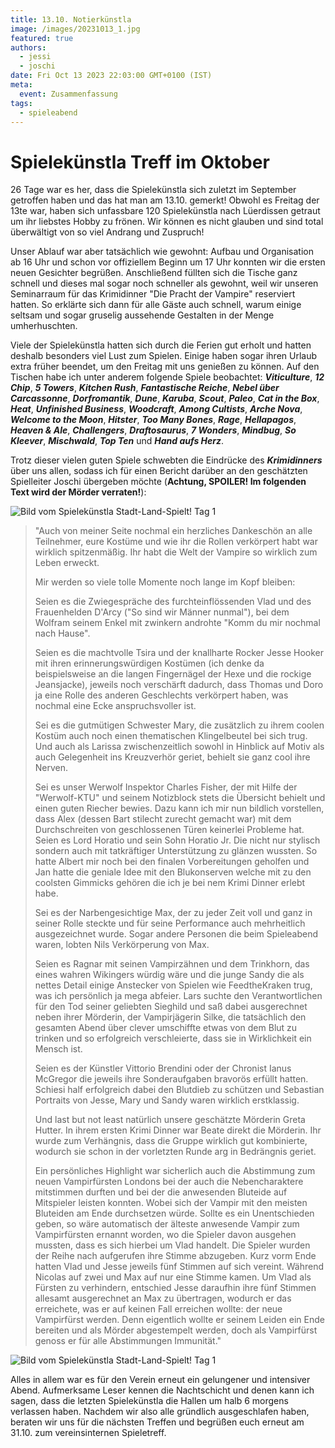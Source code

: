 ```yaml
---
title: 13.10. Notierkünstla
image: /images/20231013_1.jpg
featured: true
authors:
  - jessi
  - joschi
date: Fri Oct 13 2023 22:03:00 GMT+0100 (IST)
meta:
  event: Zusammenfassung
tags:
  - spieleabend
---
```


# Spielekünstla Treff im Oktober

26 Tage war es her, dass die Spielekünstla sich zuletzt im September getroffen haben und das hat man am 13.10. gemerkt! Obwohl es Freitag der 13te war, haben sich unfassbare 120 Spielekünstla nach Lüerdissen getraut um ihr liebstes Hobby zu frönen. Wir können es nicht glauben und sind total überwältigt von so viel Andrang und Zuspruch!

Unser Ablauf war aber tatsächlich wie gewohnt: Aufbau und Organisation ab 16 Uhr und schon vor offiziellem Beginn um 17 Uhr konnten wir die ersten neuen Gesichter begrüßen. Anschließend füllten sich die Tische ganz schnell und dieses mal sogar noch schneller als gewohnt, weil wir unseren Seminarraum für das Krimidinner "Die Pracht der Vampire" reserviert hatten. So erklärte sich dann für alle Gäste auch schnell, warum einige seltsam und sogar gruselig aussehende Gestalten in der Menge umherhuschten.

Viele der Spielekünstla hatten sich durch die Ferien gut erholt und hatten deshalb besonders viel Lust zum Spielen. Einige haben sogar ihren Urlaub extra früher beendet, um den Freitag mit uns genießen zu können. Auf den Tischen habe ich unter anderem folgende Spiele beobachtet: ***Viticulture***, ***12 Chip***, ***5 Towers***, ***Kitchen Rush***, ***Fantastische Reiche***, ***Nebel über Carcassonne***, ***Dorfromantik***, ***Dune***, ***Karuba***, ***Scout***, ***Paleo***, ***Cat in the Box***, ***Heat***, ***Unfinished Business***, ***Woodcraft***, ***Among Cultists***, ***Arche Nova***, ***Welcome to the Moon***, ***Hitster***, ***Too Many Bones***, ***Rage***, ***Hellapagos***, ***Heaven & Ale***, ***Challengers***, ***Draftosaurus***, ***7 Wonders***, ***Mindbug***, ***So Kleever***, ***Mischwald***, ***Top Ten*** und ***Hand aufs Herz***.

Trotz dieser vielen guten Spiele schwebten die Eindrücke des ***Krimidinners*** über uns allen, sodass ich für einen Bericht darüber an den geschätzten Spielleiter Joschi übergeben möchte (**Achtung, SPOILER! Im folgenden Text wird der Mörder verraten!**):

![Bild vom Spielekünstla Stadt-Land-Spielt! Tag 1](/images/20231013_2.jpg)

> "Auch von meiner Seite nochmal ein herzliches Dankeschön an alle Teilnehmer, eure Kostüme und wie ihr die Rollen verkörpert habt war wirklich spitzenmäßig. Ihr habt die Welt der Vampire so wirklich zum Leben erweckt.
> 
> Mir werden so viele tolle Momente noch lange im Kopf bleiben:
> 
> Seien es die Zwiegespräche des furchteinflössenden Vlad und des Frauenhelden D'Arcy ("So sind wir Männer nunmal"), bei dem Wolfram seinem Enkel mit zwinkern androhte "Komm du mir nochmal nach Hause".
> 
> Seien es die machtvolle Tsira und der knallharte Rocker Jesse Hooker mit ihren erinnerungswürdigen Kostümen (ich denke da beispielsweise an die langen Fingernägel der Hexe und die rockige Jeansjacke), jeweils noch verschärft dadurch, dass Thomas und Doro ja eine Rolle des anderen Geschlechts verkörpert haben, was nochmal eine Ecke anspruchsvoller ist.
> 
> Sei es die gutmütigen Schwester Mary, die zusätzlich zu ihrem coolen Kostüm auch noch einen thematischen Klingelbeutel bei sich trug. Und auch als Larissa zwischenzeitlich sowohl in Hinblick auf Motiv als auch Gelegenheit ins Kreuzverhör geriet, behielt sie ganz cool ihre Nerven.
> 
> Sei es unser Werwolf Inspektor Charles Fisher, der mit Hilfe der "Werwolf-KTU" und seinem Notizblock stets die Übersicht behielt und einen guten Riecher bewies. Dazu kann ich mir nun bildlich vorstellen, dass Alex (dessen Bart stilecht zurecht gemacht war) mit dem Durchschreiten von geschlossenen Türen keinerlei Probleme hat.
> Seien es Lord Horatio und sein Sohn Horatio Jr. Die nicht nur stylisch sondern auch mit tatkräftiger Unterstützung zu glänzen wussten. So hatte Albert mir noch bei den finalen Vorbereitungen geholfen und Jan hatte die geniale Idee mit den Blukonserven welche mit zu den coolsten Gimmicks gehören die ich je bei nem Krimi Dinner erlebt habe.
> 
> Sei es der Narbengesichtige Max, der zu jeder Zeit voll und ganz in seiner Rolle steckte und für seine Performance auch mehrheitlich ausgezeichnet wurde. Sogar andere Personen die beim Spieleabend waren, lobten Nils Verkörperung von Max.
> 
> Seien es Ragnar mit seinen Vampirzähnen und dem Trinkhorn, das eines wahren Wikingers würdig wäre und die junge Sandy die als nettes Detail einige Anstecker von Spielen wie FeedtheKraken trug, was ich persönlich ja mega abfeier. Lars suchte den Verantwortlichen für den Tod seiner geliebten Sieghild und saß dabei ausgerechnet neben ihrer Mörderin, der Vampirjägerin Silke, die tatsächlich den gesamten Abend über clever umschiffte etwas von dem Blut zu trinken und so erfolgreich verschleierte, dass sie in Wirklichkeit ein Mensch ist.
> 
> Seien es der Künstler Vittorio Brendini oder der Chronist Ianus McGregor die jeweils ihre Sonderaufgaben bravorös erfüllt hatten. Schiesi half erfolgreich dabei den Blutdieb zu schützen und Sebastian Portraits von Jesse, Mary und Sandy waren wirklich erstklassig.
> 
> Und last but not least natürlich unsere geschätzte Mörderin Greta Hutter. In ihrem ersten Krimi Dinner war Beate direkt die Mörderin. Ihr wurde zum Verhängnis, dass die Gruppe wirklich gut kombinierte, wodurch sie schon in der vorletzten Runde arg in Bedrängnis geriet.
> 
> Ein persönliches Highlight war sicherlich auch die Abstimmung zum neuen Vampirfürsten Londons bei der auch die Nebencharaktere mitstimmen durften und bei der die anwesenden Bluteide auf Mitspieler leisten konnten. Wobei sich der Vampir mit den meisten Bluteiden am Ende durchsetzen würde. Sollte es ein Unentschieden geben, so wäre automatisch der älteste anwesende Vampir zum Vampirfürsten ernannt worden, wo die Spieler davon ausgehen mussten, dass es sich hierbei um Vlad handelt. Die Spieler wurden der Reihe nach aufgerufen ihre Stimme abzugeben. Kurz vorm Ende hatten Vlad und Jesse jeweils fünf Stimmen auf sich vereint. Während Nicolas auf zwei und Max auf nur eine Stimme kamen. Um Vlad als Fürsten zu verhindern, entschied Jesse daraufhin ihre fünf Stimmen allesamt ausgerechnet an Max zu übertragen, wodurch er das erreichete, was er auf keinen Fall erreichen wollte: der neue Vampirfürst werden. Denn eigentlich wollte er seinem Leiden ein Ende bereiten und als Mörder abgestempelt werden, doch als Vampirfürst genoss er für alle Abstimmungen Immunität."

![Bild vom Spielekünstla Stadt-Land-Spielt! Tag 1](/images/20231013_krimidinner.jpg)

Alles in allem war es für den  Verein erneut ein gelungener und intensiver Abend. Aufmerksame Leser kennen die Nachtschicht und denen kann ich sagen, dass die letzten Spielekünstla die Hallen um halb 6 morgens verlassen haben. Nachdem wir also alle gründlich ausgeschlafen haben, beraten wir uns für die nächsten Treffen und begrüßen euch erneut am 31.10. zum vereinsinternen Spieletreff.
